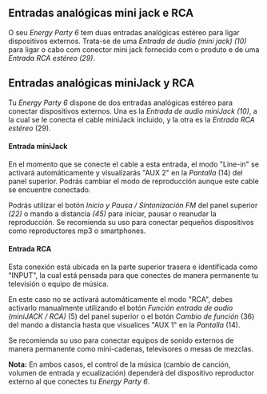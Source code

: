 ## Entradas analógicas mini jack e RCA

O seu *Energy Party 6* tem duas entradas analógicas estéreo para ligar dispositivos externos. Trata-se de uma *Entrada de áudio (mini jack) (10)* para ligar o cabo com conector mini jack fornecido com o produto e de uma *Entrada RCA estéreo (29)*. 

## Entradas analógicas miniJack y RCA

Tu *Energy Party 6* dispone de dos entradas analógicas estéreo para conectar dispositivos externos. Una es la *Entrada de audio miniJack (10)*, a la cual se le conecta el cable miniJack incluido, y la otra es la *Entrada RCA estéreo* (29). 

#### Entrada miniJack
En el momento que se conecte el cable a esta entrada, el modo "Line-in" se activará automáticamente y visualizarás "AUX 2" en la *Pantalla* (14) del panel superior. Podrás cambiar el modo de reproducción aunque este cable se encuentre conectado.

Podrás utilizar el botón *Inicio y Pausa / Sintonización FM* del panel superior *(22)* o mando a distancia *(45)* para iniciar, pausar o reanudar la reproducción.
Se recomienda su uso para conectar pequeños dispositivos como reproductores mp3 o smartphones. 

#### Entrada RCA
Esta conexión está ubicada en la parte superior trasera e identificada como "INPUT", la cual está pensada para que conectes de manera permanente tu televisión o equipo de música. 

En este caso no se activará automáticamente el modo "RCA", debes activarlo manualmente utilizando el botón *Función entrada de audio (miniJACK / RCA)* (5) del panel superior o el botón *Cambio de función* (36) del mando a distancia hasta que visualices "AUX 1" en la *Pantalla* (14).

Se recomienda su uso para conectar equipos de sonido externos de manera permanente como mini-cadenas, televisores o mesas de mezclas. 

**Nota:** En ambos casos, el control de la música (cambio de canción, volumen de entrada y ecualización) dependerá del dispositivo reproductor externo al que conectes tu *Energy Party 6*.


